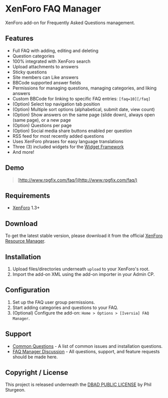 XenForo FAQ Manager
===================

XenForo add-on for Frequently Asked Questions management.

Features
------------
* Full FAQ with adding, editing and deleting
* Question categories
* 100% integrated with XenForo search
* Upload attachments to answers
* Sticky questions
* Site members can Like answers
* BBCode supported answer fields
* Permissions for managing questions, managing categories, and liking answers
* Custom BBCode for linking to specific FAQ entries: `[faq=10][/faq]`
* (Option) Select top navigation tab position
* (Option) Multiple sort options (alphabetical, submit date, view count)
* (Option) Show answers on the same page (slide down), always open (same page), or a new page
* (Option) Questions per page
* (Option) Social media share buttons enabled per question
* RSS feed for most recently added questions
* Uses XenForo phrases for easy language translations
* Three (3) included widgets for the [Widget Framework](http://xenforo.com/community/resources/bd-widget-framework.297/)
* And more!

Demo
------------

> [http://www.rpgfix.com/faq/](http://www.rpgfix.com/faq/)

Requirements
------------
* [XenForo](http://xenforo.com/) 1.3+

Download
------------

To get the latest stable version, please download it from the official [XenForo Resource Manager](http://xenforo.com/community/resources/iversia-faq-manager.1413/).

Installation
------------

1. Upload files/directories underneath `upload` to your XenForo's root.
2. Import the add-on XML using the add-on importer in your Admin CP.

Configuration
------------

1. Set up the FAQ user group permissions.
2. Start adding categories and questions to your FAQ.
3. (Optional) Configure the add-on: `Home > Options > [Iversia] FAQ Manager`.

Support
------------
* [Common Questions](https://github.com/iversia/xenforo-faq-manager/blob/master/HELP.md) - A list of common issues and installation questions.
* [FAQ Manager Discussion](http://xenforo.com/community/threads/iversia-faq-manager.44228/) - All questions, support, and feature requests should be made here.

Copyright / License
------------

This project is released underneath the [DBAD PUBLIC LICENSE](http://www.dbad-license.org) by Phil Sturgeon.
